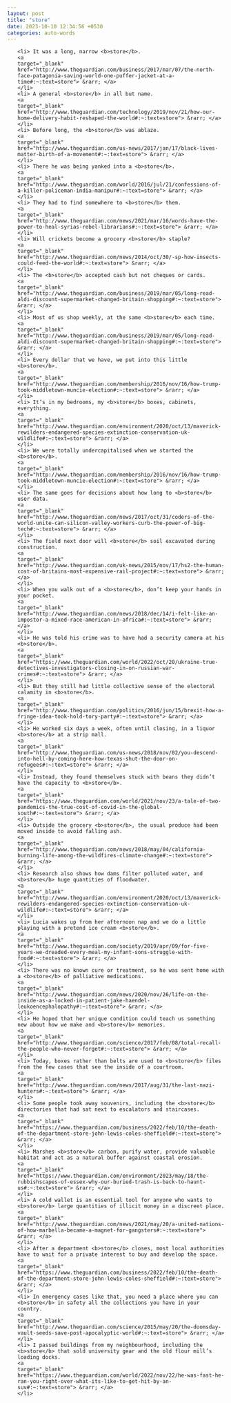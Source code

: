 ```yaml
---
layout: post
title: "store"
date: 2023-10-10 12:34:56 +0530
categories: auto-words
---
```

<ol>

    <li> It was a long, narrow <b>store</b>.
    <a 
    target="_blank" 
    href="http://www.theguardian.com/business/2017/mar/07/the-north-face-patagonia-saving-world-one-puffer-jacket-at-a-time#:~:text=store"> &rarr; </a>
    </li>
    <li> A general <b>store</b> in all but name.
    <a 
    target="_blank" 
    href="http://www.theguardian.com/technology/2019/nov/21/how-our-home-delivery-habit-reshaped-the-world#:~:text=store"> &rarr; </a>
    </li>
    <li> Before long, the <b>store</b> was ablaze.
    <a 
    target="_blank" 
    href="http://www.theguardian.com/us-news/2017/jan/17/black-lives-matter-birth-of-a-movement#:~:text=store"> &rarr; </a>
    </li>
    <li> There he was being yanked into a <b>store</b>.
    <a 
    target="_blank" 
    href="http://www.theguardian.com/world/2016/jul/21/confessions-of-a-killer-policeman-india-manipur#:~:text=store"> &rarr; </a>
    </li>
    <li> They had to find somewhere to <b>store</b> them.
    <a 
    target="_blank" 
    href="http://www.theguardian.com/news/2021/mar/16/words-have-the-power-to-heal-syrias-rebel-librarians#:~:text=store"> &rarr; </a>
    </li>
    <li> Will crickets become a grocery <b>store</b> staple?
    <a 
    target="_blank" 
    href="http://www.theguardian.com/news/2014/oct/30/-sp-how-insects-could-feed-the-world#:~:text=store"> &rarr; </a>
    </li>
    <li> The <b>store</b> accepted cash but not cheques or cards.
    <a 
    target="_blank" 
    href="http://www.theguardian.com/business/2019/mar/05/long-read-aldi-discount-supermarket-changed-britain-shopping#:~:text=store"> &rarr; </a>
    </li>
    <li> Most of us shop weekly, at the same <b>store</b> each time.
    <a 
    target="_blank" 
    href="http://www.theguardian.com/business/2019/mar/05/long-read-aldi-discount-supermarket-changed-britain-shopping#:~:text=store"> &rarr; </a>
    </li>
    <li> Every dollar that we have, we put into this little <b>store</b>.
    <a 
    target="_blank" 
    href="http://www.theguardian.com/membership/2016/nov/16/how-trump-took-middletown-muncie-election#:~:text=store"> &rarr; </a>
    </li>
    <li> It’s in my bedrooms, my <b>store</b> boxes, cabinets, everything.
    <a 
    target="_blank" 
    href="http://www.theguardian.com/environment/2020/oct/13/maverick-rewilders-endangered-species-extinction-conservation-uk-wildlife#:~:text=store"> &rarr; </a>
    </li>
    <li> We were totally undercapitalised when we started the <b>store</b>.
    <a 
    target="_blank" 
    href="http://www.theguardian.com/membership/2016/nov/16/how-trump-took-middletown-muncie-election#:~:text=store"> &rarr; </a>
    </li>
    <li> The same goes for decisions about how long to <b>store</b> user data.
    <a 
    target="_blank" 
    href="http://www.theguardian.com/news/2017/oct/31/coders-of-the-world-unite-can-silicon-valley-workers-curb-the-power-of-big-tech#:~:text=store"> &rarr; </a>
    </li>
    <li> The field next door will <b>store</b> soil excavated during construction.
    <a 
    target="_blank" 
    href="http://www.theguardian.com/uk-news/2015/nov/17/hs2-the-human-cost-of-britains-most-expensive-rail-project#:~:text=store"> &rarr; </a>
    </li>
    <li> When you walk out of a <b>store</b>, don’t keep your hands in your pocket.
    <a 
    target="_blank" 
    href="http://www.theguardian.com/news/2018/dec/14/i-felt-like-an-impostor-a-mixed-race-american-in-africa#:~:text=store"> &rarr; </a>
    </li>
    <li> He was told his crime was to have had a security camera at his <b>store</b>.
    <a 
    target="_blank" 
    href="https://www.theguardian.com/world/2022/oct/20/ukraine-true-detectives-investigators-closing-in-on-russian-war-crimes#:~:text=store"> &rarr; </a>
    </li>
    <li> But they still had little collective sense of the electoral calamity in <b>store</b>.
    <a 
    target="_blank" 
    href="http://www.theguardian.com/politics/2016/jun/15/brexit-how-a-fringe-idea-took-hold-tory-party#:~:text=store"> &rarr; </a>
    </li>
    <li> He worked six days a week, often until closing, in a liquor <b>store</b> at a strip mall.
    <a 
    target="_blank" 
    href="http://www.theguardian.com/us-news/2018/nov/02/you-descend-into-hell-by-coming-here-how-texas-shut-the-door-on-refugees#:~:text=store"> &rarr; </a>
    </li>
    <li> Instead, they found themselves stuck with beans they didn’t have the capacity to <b>store</b>.
    <a 
    target="_blank" 
    href="https://www.theguardian.com/world/2021/nov/23/a-tale-of-two-pandemics-the-true-cost-of-covid-in-the-global-south#:~:text=store"> &rarr; </a>
    </li>
    <li> Outside the grocery <b>store</b>, the usual produce had been moved inside to avoid falling ash.
    <a 
    target="_blank" 
    href="http://www.theguardian.com/news/2018/may/04/california-burning-life-among-the-wildfires-climate-change#:~:text=store"> &rarr; </a>
    </li>
    <li> Research also shows how dams filter polluted water, and <b>store</b> huge quantities of floodwater.
    <a 
    target="_blank" 
    href="http://www.theguardian.com/environment/2020/oct/13/maverick-rewilders-endangered-species-extinction-conservation-uk-wildlife#:~:text=store"> &rarr; </a>
    </li>
    <li> Lucia wakes up from her afternoon nap and we do a little playing with a pretend ice cream <b>store</b>.
    <a 
    target="_blank" 
    href="http://www.theguardian.com/society/2019/apr/09/for-five-years-we-dreaded-every-meal-my-infant-sons-struggle-with-food#:~:text=store"> &rarr; </a>
    </li>
    <li> There was no known cure or treatment, so he was sent home with a <b>store</b> of palliative medications.
    <a 
    target="_blank" 
    href="http://www.theguardian.com/news/2020/nov/26/life-on-the-inside-as-a-locked-in-patient-jake-haendel-leukoencephalopathy#:~:text=store"> &rarr; </a>
    </li>
    <li> He hoped that her unique condition could teach us something new about how we make and <b>store</b> memories.
    <a 
    target="_blank" 
    href="http://www.theguardian.com/science/2017/feb/08/total-recall-the-people-who-never-forget#:~:text=store"> &rarr; </a>
    </li>
    <li> Today, boxes rather than belts are used to <b>store</b> files from the few cases that see the inside of a courtroom.
    <a 
    target="_blank" 
    href="http://www.theguardian.com/news/2017/aug/31/the-last-nazi-hunters#:~:text=store"> &rarr; </a>
    </li>
    <li> Some people took away souvenirs, including the <b>store</b> directories that had sat next to escalators and staircases.
    <a 
    target="_blank" 
    href="https://www.theguardian.com/business/2022/feb/10/the-death-of-the-department-store-john-lewis-coles-sheffield#:~:text=store"> &rarr; </a>
    </li>
    <li> Marshes <b>store</b> carbon, purify water, provide valuable habitat and act as a natural buffer against coastal erosion.
    <a 
    target="_blank" 
    href="https://www.theguardian.com/environment/2023/may/18/the-rubbishscapes-of-essex-why-our-buried-trash-is-back-to-haunt-us#:~:text=store"> &rarr; </a>
    </li>
    <li> A cold wallet is an essential tool for anyone who wants to <b>store</b> large quantities of illicit money in a discreet place.
    <a 
    target="_blank" 
    href="http://www.theguardian.com/news/2021/may/20/a-united-nations-of-how-marbella-became-a-magnet-for-gangsters#:~:text=store"> &rarr; </a>
    </li>
    <li> After a department <b>store</b> closes, most local authorities have to wait for a private interest to buy and develop the space.
    <a 
    target="_blank" 
    href="https://www.theguardian.com/business/2022/feb/10/the-death-of-the-department-store-john-lewis-coles-sheffield#:~:text=store"> &rarr; </a>
    </li>
    <li> In emergency cases like that, you need a place where you can <b>store</b> in safety all the collections you have in your country.
    <a 
    target="_blank" 
    href="http://www.theguardian.com/science/2015/may/20/the-doomsday-vault-seeds-save-post-apocalyptic-world#:~:text=store"> &rarr; </a>
    </li>
    <li> I passed buildings from my neighbourhood, including the <b>store</b> that sold university gear and the old flour mill’s loading docks.
    <a 
    target="_blank" 
    href="https://www.theguardian.com/world/2022/nov/22/he-was-fast-he-ran-you-right-over-what-its-like-to-get-hit-by-an-suv#:~:text=store"> &rarr; </a>
    </li>